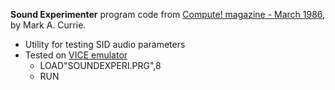 **Sound Experimenter** program code from [Compute! magazine - March 1986](https://archive.org/details/1986-03-compute-magazine/page/n97/), by Mark A. Currie.
* Utility for testing SID audio parameters
* Tested on [VICE emulator](https://vice-emu.sourceforge.io/)
    * LOAD"SOUNDEXPERI.PRG",8
    * RUN

